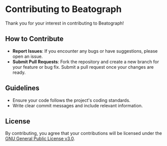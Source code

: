 # Contributing to Beatograph

Thank you for your interest in contributing to Beatograph!

## How to Contribute

- **Report Issues**: If you encounter any bugs or have suggestions, please open an issue.
- **Submit Pull Requests**: Fork the repository and create a new branch for your feature or bug fix. Submit a pull request once your changes are ready.

## Guidelines

- Ensure your code follows the project's coding standards.
- Write clear commit messages and include relevant information.

## License

By contributing, you agree that your contributions will be licensed under the [GNU General Public License v3.0](LICENSE).
